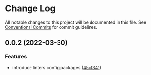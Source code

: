 # Change Log

All notable changes to this project will be documented in this file.
See [Conventional Commits](https://conventionalcommits.org) for commit guidelines.

## 0.0.2 (2022-03-30)


### Features

* introduce linters config packages ([45cf341](https://github.com/evotor/evo-frontend-linters/commit/45cf341cbe22ae1d79d781fbf133714a00f61cfd))
